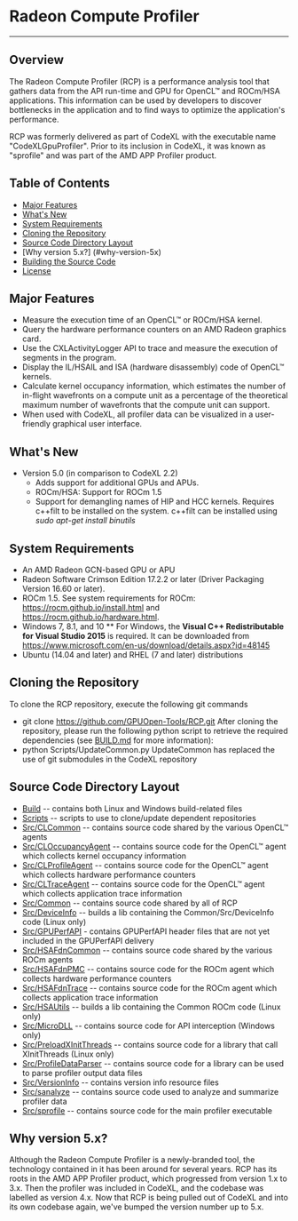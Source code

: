 # Radeon Compute Profiler
---

## Overview
The Radeon Compute Profiler (RCP) is a performance analysis tool that gathers
data from the API run-time and GPU for OpenCL™ and ROCm/HSA applications. This
information can be used by developers to discover bottlenecks in the application
and to find ways to optimize the application's performance.

RCP was formerly delivered as part of CodeXL with the executable name
"CodeXLGpuProfiler". Prior to its inclusion in CodeXL, it was known as
"sprofile" and was part of the AMD APP Profiler product.

## Table of Contents
* [Major Features](#major-features)
* [What's New](#whats-new)
* [System Requirements](#system-requirements)
* [Cloning the Repository](#cloning-the-repository)
* [Source Code Directory Layout](#source-code-directory-layout)
* [Why version 5.x?] (#why-version-5x)
* [Building the Source Code](BUILD.md)
* [License](LICENSE)

## Major Features
* Measure the execution time of an OpenCL™ or ROCm/HSA kernel.
* Query the hardware performance counters on an AMD Radeon graphics card.
* Use the CXLActivityLogger API to trace and measure the execution of segments in the program.
* Display the IL/HSAIL and ISA (hardware disassembly) code of OpenCL™ kernels.
* Calculate kernel occupancy information, which estimates the number of in-flight wavefronts on a compute unit as a percentage of the theoretical maximum number of wavefronts that the compute unit can support.
* When used with CodeXL, all profiler data can be visualized in a user-friendly graphical user interface.

## What's New
* Version 5.0 (in comparison to CodeXL 2.2)
  * Adds support for additional GPUs and APUs.
  * ROCm/HSA: Support for ROCm 1.5
  * Support for demangling names of HIP and HCC kernels. Requires c++filt to be installed on the system. c++filt can be installed using *sudo apt-get install binutils*

## System Requirements
* An AMD Radeon GCN-based GPU or APU
* Radeon Software Crimson Edition 17.2.2 or later (Driver Packaging Version 16.60 or later).
* ROCm 1.5. See system requirements for ROCm: https://rocm.github.io/install.html and https://rocm.github.io/hardware.html.
* Windows 7, 8.1, and 10
** For Windows, the __Visual C++ Redistributable for Visual Studio 2015__ is required. It can be downloaded from https://www.microsoft.com/en-us/download/details.aspx?id=48145
* Ubuntu (14.04 and later) and RHEL (7 and later) distributions

## Cloning the Repository
To clone the RCP repository, execute the following git commands
 * git clone https://github.com/GPUOpen-Tools/RCP.git
After cloning the repository, please run the following python script to retrieve the required dependencies (see [BUILD.md](BUILD.md) for more information):
 * python Scripts/UpdateCommon.py
UpdateCommon has replaced the use of git submodules in the CodeXL repository

## Source Code Directory Layout
* [Build](Build) -- contains both Linux and Windows build-related files
* [Scripts](Scripts) -- scripts to use to clone/update dependent repositories
* [Src/CLCommon](Src/CLCommon) -- contains source code shared by the various OpenCL™ agents
* [Src/CLOccupancyAgent](Src/CLOccupancyAgent) -- contains source code for the OpenCL™ agent which collects kernel occupancy information
* [Src/CLProfileAgent](Src/CLProfileAgent) -- contains source code for the OpenCL™ agent which collects hardware performance counters
* [Src/CLTraceAgent](Src/CLTraceAgent) -- contains source code for the OpenCL™ agent which collects application trace information
* [Src/Common](Src/Common) -- contains source code shared by all of RCP
* [Src/DeviceInfo](Src/DeviceInfo) -- builds a lib containing the Common/Src/DeviceInfo code (Linux only)
* [Src/GPUPerfAPI](Src/GPUPerfAPI) - contains GPUPerfAPI header files that are not yet included in the GPUPerfAPI delivery
* [Src/HSAFdnCommon](Src/HSAFdnCommon) -- contains source code shared by the various ROCm agents
* [Src/HSAFdnPMC](Src/HSAFdnPMC) -- contains source code for the ROCm agent which collects hardware performance counters
* [Src/HSAFdnTrace](Src/HSAFdnTrace) -- contains source code for the ROCm agent which collects application trace information
* [Src/HSAUtils](Src/HSAUtils) -- builds a lib containing the Common ROCm code (Linux only)
* [Src/MicroDLL](Src/MicroDLL) -- contains source code for API interception (Windows only)
* [Src/PreloadXInitThreads](Src/PreloadXInitThreads) -- contains source code for a library that call XInitThreads (Linux only)
* [Src/ProfileDataParser](Src/ProfileDataParser) -- contains source code for a library can be used to parse profiler output data files
* [Src/VersionInfo](Src/VersionInfo) -- contains version info resource files
* [Src/sanalyze](Src/sanalyze) -- contains source code used to analyze and summarize profiler data
* [Src/sprofile](Src/sprofile) -- contains source code for the main profiler executable

## Why version 5.x?
Although the Radeon Compute Profiler is a newly-branded tool, the technology
contained in it has been around for several years. RCP has its roots in the AMD
APP Profiler product, which progressed from version 1.x to 3.x. Then the profiler
was included in CodeXL, and the codebase was labelled as version 4.x. Now that RCP
is being pulled out of CodeXL and into its own codebase again, we've bumped the
version number up to 5.x.